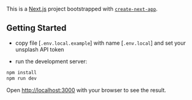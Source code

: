 This is a [Next.js](https://nextjs.org/) project bootstrapped with [`create-next-app`](https://github.com/vercel/next.js/tree/canary/packages/create-next-app).

## Getting Started

- copy file [`.env.local.example`] with name [`.env.local`] and set your unsplash API token

- run the development server:

```bash
npm install
npm run dev
```

Open [http://localhost:3000](http://localhost:3000) with your browser to see the result.